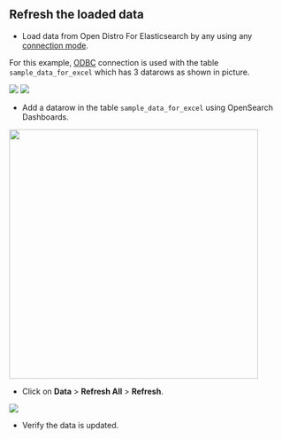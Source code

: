 ## Refresh the loaded data 

* Load data from Open Distro For Elasticsearch by any using any [connection mode](excel_connection.md).

For this example, [ODBC](odbc_data_source_connection.md) connection is used with the table `sample_data_for_excel` which has 3 datarows as shown in picture.

<img src="img/refresh_data_preview.png">

<img src="img/refresh_load_data.png">

* Add a datarow in the table `sample_data_for_excel` using OpenSearch Dashboards.

<img src="img/refresh_add_datarow.png" width=450>

* Click on **Data** > **Refresh All** > **Refresh**.

<img src="img/refresh_updated_data.png">

* Verify the data is updated.